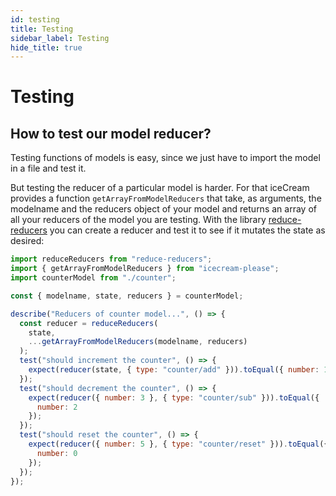 ```yaml
---
id: testing
title: Testing
sidebar_label: Testing
hide_title: true
---
```


# Testing

## How to test our model reducer?

Testing functions of models is easy, since we just have to import the model in a file and test it.


But testing the reducer of a particular model is harder.
For that iceCream provides a function `getArrayFromModelReducers` that take, as arguments, the modelname and the reducers object of your model and returns an array of all your reducers of the model you are testing. With the library [reduce-reducers](https://www.npmjs.com/package/reduce-reducers) you can create a reducer and test it to see if it mutates the state as desired:

```js
import reduceReducers from "reduce-reducers";
import { getArrayFromModelReducers } from "icecream-please";
import counterModel from "./counter";

const { modelname, state, reducers } = counterModel;

describe("Reducers of counter model...", () => {
  const reducer = reduceReducers(
    state,
    ...getArrayFromModelReducers(modelname, reducers)
  );
  test("should increment the counter", () => {
    expect(reducer(state, { type: "counter/add" })).toEqual({ number: 1 });
  });
  test("should decrement the counter", () => {
    expect(reducer({ number: 3 }, { type: "counter/sub" })).toEqual({
      number: 2
    });
  });
  test("should reset the counter", () => {
    expect(reducer({ number: 5 }, { type: "counter/reset" })).toEqual({
      number: 0
    });
  });
});
```
